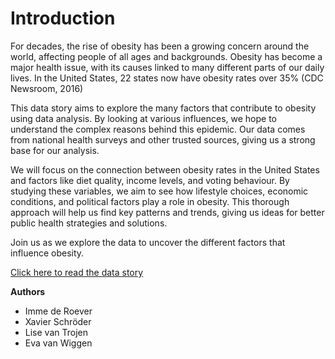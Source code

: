 # Introduction
For decades, the rise of obesity has been a growing concern around the world, affecting people of all ages and backgrounds. Obesity has become a major health issue, with its causes linked to many different parts of our daily lives. In the United States, 22 states now have obesity rates over 35% (CDC Newsroom, 2016)


This data story aims to explore the many factors that contribute to obesity using data analysis. By looking at various influences, we hope to understand the complex reasons behind this epidemic. Our data comes from national health surveys and other trusted sources, giving us a strong base for our analysis.

We will focus on the connection between obesity rates in the United States and factors like diet quality, income levels, and voting behaviour. By studying these variables, we aim to see how lifestyle choices, economic conditions, and political factors play a role in obesity. This thorough approach will help us find key patterns and trends, giving us ideas for better public health strategies and solutions.

Join us as we explore the data to uncover the different factors that influence obesity.

[Click here to read the data story](../notebooks/story.ipynb)

**Authors**

- Imme de Roever
- Xavier Schröder
- Lise van Trojen
- Eva van Wiggen
